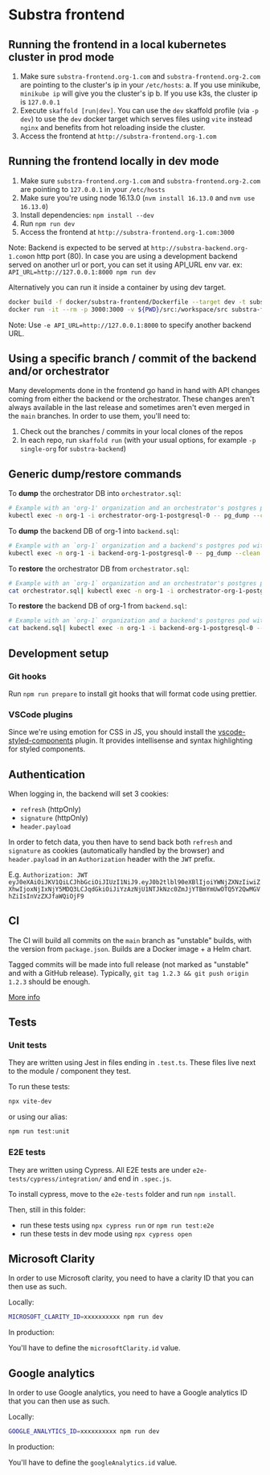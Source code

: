 # Substra frontend

## Running the frontend in a local kubernetes cluster in prod mode

1. Make sure `substra-frontend.org-1.com` and `substra-frontend.org-2.com` are pointing to the cluster's ip in your `/etc/hosts`:
   a. If you use minikube, `minikube ip` will give you the cluster's ip
   b. If you use k3s, the cluster ip is `127.0.0.1`
2. Execute `skaffold [run|dev]`. You can use the `dev` skaffold profile (via `-p dev`) to use the `dev` docker target which serves files using `vite` instead `nginx` and benefits from hot reloading inside the cluster.
3. Access the frontend at `http://substra-frontend.org-1.com`

## Running the frontend locally in dev mode

1. Make sure `substra-frontend.org-1.com` and `substra-frontend.org-2.com` are pointing to `127.0.0.1` in your `/etc/hosts`
2. Make sure you're using node 16.13.0 (`nvm install 16.13.0` and `nvm use 16.13.0`)
3. Install dependencies: `npm install --dev`
4. Run `npm run dev`
5. Access the frontend at `http://substra-frontend.org-1.com:3000`

Note: Backend is expected to be served at `http://substra-backend.org-1.com`on http port (80). In case you are using a development backend served on another url or port, you can set it using API_URL env var.
ex: `API_URL=http://127.0.0.1:8000 npm run dev`

Alternatively you can run it inside a container by using dev target.

```sh
docker build -f docker/substra-frontend/Dockerfile --target dev -t substra-frontend .
docker run -it --rm -p 3000:3000 -v ${PWD}/src:/workspace/src substra-frontend
```

Note: Use `-e API_URL=http://127.0.0.1:8000` to specify another backend URL.

## Using a specific branch / commit of the backend and/or orchestrator

Many developments done in the frontend go hand in hand with API changes coming from either the backend or the orchestrator. These changes aren't always available in the last release and sometimes aren't even merged in the `main` branches. In order to use them, you'll need to:

1. Check out the branches / commits in your local clones of the repos
2. In each repo, run `skaffold run` (with your usual options, for example `-p single-org` for `substra-backend`)

## Generic dump/restore commands

To **dump** the orchestrator DB into `orchestrator.sql`:

```sh
# Example with an 'org-1' organization and an orchestrator's postgres pod with name 'orchestrator-org-1-postgresql-0'
kubectl exec -n org-1 -i orchestrator-org-1-postgresql-0 -- pg_dump --clean --no-owner postgresql://postgres:postgres@localhost/orchestrator > orchestrator.sql
```

To **dump** the backend DB of org-1 into `backend.sql`:

```sh
# Example with an `org-1` organization and a backend's postgres pod with name `backend-org-1-postgresql-0`
kubectl exec -n org-1 -i backend-org-1-postgresql-0 -- pg_dump --clean --no-owner postgresql://postgres:postgres@localhost/substra > backend.sql
```

To **restore** the orchestrator DB from `orchestrator.sql`:

```sh
# Example with an `org-1` organization and an orchestrator's postgres pod with name `orchestrator-org-1-postgresql-0`
cat orchestrator.sql| kubectl exec -n org-1 -i orchestrator-org-1-postgresql-0 -- psql postgresql://postgres:postgres@localhost/orchestrator
```

To **restore** the backend DB of org-1 from `backend.sql`:

```sh
# Example with an `org-1` organization and a backend's postgres pod with name `backend-org-1-postgresql-0`
cat backend.sql| kubectl exec -n org-1 -i backend-org-1-postgresql-0 -- psql postgresql://postgres:postgres@localhost/substra
```

## Development setup

### Git hooks

Run `npm run prepare` to install git hooks that will format code using prettier.

### VSCode plugins

Since we're using emotion for CSS in JS, you should install the [vscode-styled-components](https://marketplace.visualstudio.com/items?itemName=jpoissonnier.vscode-styled-components) plugin. It provides intellisense and syntax highlighting for styled components.

## Authentication

When logging in, the backend will set 3 cookies:

-   `refresh` (httpOnly)
-   `signature` (httpOnly)
-   `header.payload`

In order to fetch data, you then have to send back both `refresh` and `signature` as cookies (automatically handled by the browser) and `header.payload` in an `Authorization` header with the `JWT` prefix.

E.g. `Authorization: JWT eyJ0eXAiOiJKV1QiLCJhbGciOiJIUzI1NiJ9.eyJ0b2tlbl90eXBlIjoiYWNjZXNzIiwiZXhwIjoxNjIxNjY5MDQ3LCJqdGkiOiJiYzAzNjU1NTJkNzc0ZmJjYTBmYmUwOTQ5Y2QwMGVhZiIsInVzZXJfaWQiOjF9`

## CI

The CI will build all commits on the `main` branch as "unstable" builds, with the version from `package.json`.
Builds are a Docker image + a Helm chart.

Tagged commits will be made into full release (not marked as "unstable" and with a GitHub release).
Typically, `git tag 1.2.3 && git push origin 1.2.3` should be enough.

[More info](ci/readme.md)

## Tests

### Unit tests

They are written using Jest in files ending in `.test.ts`. These files live next to the module / component they test.

To run these tests:

```sh
npx vite-dev
```

or using our alias:

```sh
npm run test:unit
```

### E2E tests

They are written using Cypress. All E2E tests are under `e2e-tests/cypress/integration/` and end in `.spec.js`.

To install cypress, move to the `e2e-tests` folder and run `npm install`.

Then, still in this folder:

-   run these tests using `npx cypress run` or `npm run test:e2e`
-   run these tests in dev mode using `npx cypress open`

## Microsoft Clarity

In order to use Microsoft clarity, you need to have a clarity ID that you can then use as such.

Locally:

```sh
MICROSOFT_CLARITY_ID=xxxxxxxxxx npm run dev
```

In production:

You'll have to define the `microsoftClarity.id` value.

## Google analytics

In order to use Google analytics, you need to have a Google analytics ID that you can then use as such.

Locally:

```sh
GOOGLE_ANALYTICS_ID=xxxxxxxxxx npm run dev
```

In production:

You'll have to define the `googleAnalytics.id` value.
